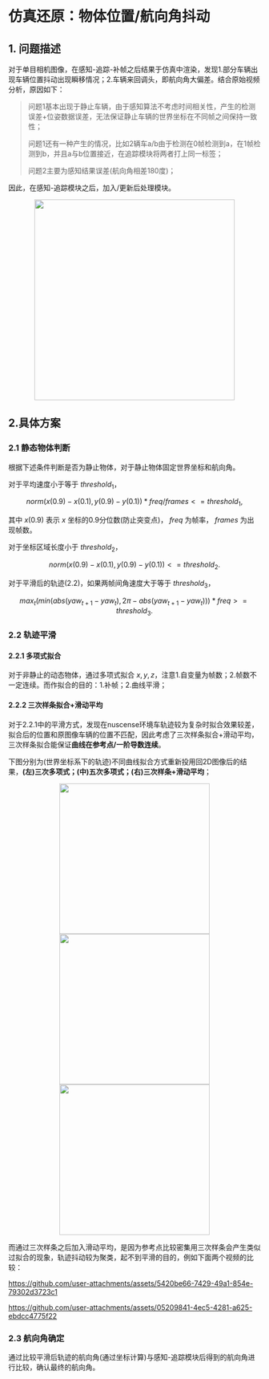 # 仿真还原：物体位置/航向角抖动

## 1. 问题描述

对于单目相机图像，在感知-追踪-补帧之后结果于仿真中渲染，发现1.部分车辆出现车辆位置抖动出现瞬移情况；2.车辆来回调头，即航向角大偏差。结合原始视频分析，原因如下：

> 问题1基本出现于静止车辆，由于感知算法不考虑时间相关性，产生的检测误差+位姿数据误差，无法保证静止车辆的世界坐标在不同帧之间保持一致性；
> 
> 问题1还有一种产生的情况，比如2辆车a/b由于检测在0帧检测到a，在1帧检测到b，并且a与b位置接近，在追踪模块将两者打上同一标签；
> 
> 问题2主要为感知结果误差(航向角相差180度)；

因此，在感知-追踪模块之后，加入/更新后处理模块。

<div align=center>
<img src="https://github.com/user-attachments/assets/f40c0855-c724-40b5-b694-fb4e16ffee33" width="400px">
</div>

## 2.具体方案

### 2.1 静态物体判断

根据下述条件判断是否为静止物体，对于静止物体固定世界坐标和航向角。

对于平均速度小于等于 $threshold_1$，

$$
   norm(x(0.9) - x(0.1),y(0.9)-y(0.1)) * freq / frames <= threshold_1, 
$$

其中 $x(0.9)$ 表示 $x$ 坐标的0.9分位数(防止突变点)， $freq$ 为帧率， $frames$ 为出现帧数。

对于坐标区域长度小于 $threshold_2$，

$$
   norm(x(0.9) - x(0.1),y(0.9)-y(0.1))  <= threshold_2.
$$

对于平滑后的轨迹(2.2)，如果两帧间角速度大于等于 $threshold_3$，

$$
   max_t(min(abs(yaw_{t+1} - yaw_t), 2\pi - abs(yaw_{t+1} - yaw_t))) * freq >= threshold_3.
$$

### 2.2 轨迹平滑

#### 2.2.1 多项式拟合
对于非静止的动态物体，通过多项式拟合 $x,y,z$，注意1.自变量为帧数；2.帧数不一定连续。而作拟合的目的：1.补帧；2.曲线平滑；

#### 2.2.2 三次样条拟合+滑动平均
对于2.2.1中的平滑方式，发现在nuscense环境车轨迹较为复杂时拟合效果较差，拟合后的位置和原图像车辆的位置不匹配，因此考虑了三次样条拟合+滑动平均，三次样条拟合能保证**曲线在参考点/一阶导数连续**。

下图分别为(世界坐标系下的轨迹)不同曲线拟合方式重新投用回2D图像后的结果，**(左)三次多项式；(中)五次多项式；(右)三次样条+滑动平均**；
<div align=center>
   <img src="https://github.com/user-attachments/assets/ecb6a4f1-9be6-4cd3-8f58-6f7a7e04c770" width="300px">
   <img src="https://github.com/user-attachments/assets/0535617e-34ec-4922-9ae3-022df4577148" width="300px">
   <img src="https://github.com/user-attachments/assets/bae270a7-441e-49e6-9710-96fbaee2091a" width="300px">
</div>

而通过三次样条之后加入滑动平均，是因为参考点比较密集用三次样条会产生类似过拟合的现象，轨迹抖动较为聚类，起不到平滑的目的，例如下面两个视频的比较：

https://github.com/user-attachments/assets/5420be66-7429-49a1-854e-79302d3723c1

https://github.com/user-attachments/assets/05209841-4ec5-4281-a625-ebdcc4775f22

### 2.3 航向角确定

通过比较平滑后轨迹的航向角(通过坐标计算)与感知-追踪模块后得到的航向角进行比较，确认最终的航向角。
